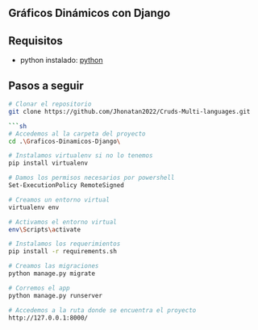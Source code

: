## Gráficos Dinámicos con Django


## Requisitos

* python instalado: [python](https://www.python.org/downloads/)


## Pasos a seguir
```sh
# Clonar el repositorio
git clone https://github.com/Jhonatan2022/Cruds-Multi-languages.git
```
```sh
```sh
# Accedemos al la carpeta del proyecto
cd .\Graficos-Dinamicos-Django\
```
```sh
# Instalamos virtualenv si no lo tenemos 
pip install virtualenv
```
```sh
# Damos los permisos necesarios por powershell
Set-ExecutionPolicy RemoteSigned
```
```sh
# Creamos un entorno virtual
virtualenv env
```
```sh
# Activamos el entorno virtual
env\Scripts\activate
```
```sh
# Instalamos los requerimientos
pip install -r requirements.sh
```
```sh
# Creamos las migraciones
python manage.py migrate
```
```sh
# Corremos el app
python manage.py runserver
```
```sh
# Accedemos a la ruta donde se encuentra el proyecto
http://127.0.0.1:8000/
```